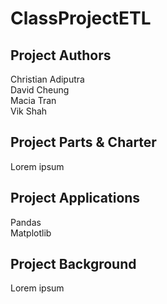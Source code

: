 # ClassProjectETL

## Project Authors

Christian Adiputra\
David Cheung\
Macia Tran\
Vik Shah

## Project Parts & Charter

Lorem ipsum

## Project Applications

Pandas\
Matplotlib

## Project Background

Lorem ipsum
